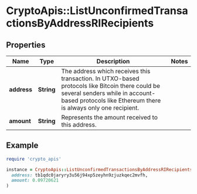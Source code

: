 # CryptoApis::ListUnconfirmedTransactionsByAddressRIRecipients

## Properties

| Name | Type | Description | Notes |
| ---- | ---- | ----------- | ----- |
| **address** | **String** | The address which receives this transaction. In UTXO-based protocols like Bitcoin there could be several senders while in account-based protocols like Ethereum there is always only one recipient. |  |
| **amount** | **String** | Represents the amount received to this address. |  |

## Example

```ruby
require 'crypto_apis'

instance = CryptoApis::ListUnconfirmedTransactionsByAddressRIRecipients.new(
  address: tb1qdc0jaryry3u56j94xp5zeyhn9zjuzkqec2mvfh,
  amount: 0.09720621
)
```

